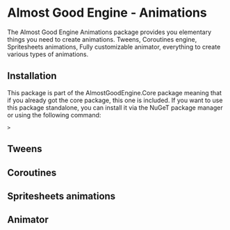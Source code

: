 # Almost Good Engine - Animations

The Almost Good Engine Animations package provides you elementary things you need to create animations.
Tweens, Coroutines engine, Spritesheets animations, Fully customizable animator, everything to create various types of animations.

## Installation

This package is part of the AlmostGoodEngine.Core package meaning that if you already got the core package, this one is included.
If you want to use this package standalone, you can install it via the NuGeT package manager or using the following command:

```
>
```

## Tweens

## Coroutines

## Spritesheets animations

## Animator